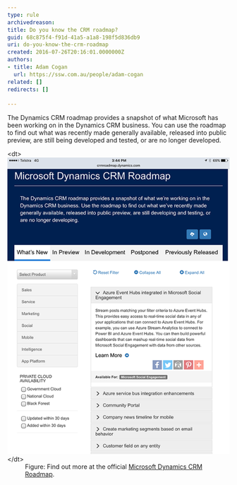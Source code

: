 ```yaml
---
type: rule
archivedreason: 
title: Do you know the CRM roadmap?
guid: 68c875f4-f91d-41a5-a1a8-198f5d836db9
uri: do-you-know-the-crm-roadmap
created: 2016-07-26T20:16:01.0000000Z
authors:
- title: Adam Cogan
  url: https://ssw.com.au/people/adam-cogan
related: []
redirects: []

---
```


The Dynamics CRM roadmap provides a snapshot of what Microsoft has been working on in the Dynamics CRM business. You can use the roadmap to find out what was recently made generally available, released into public preview, are still being developed and tested, or are no longer developed.

<!--endintro-->
<dl class="image">&lt;dt&gt;<img src="image1.PNG" alt="image1.PNG">&lt;/dt&gt;<dd>Figure: Find out more at the official <a href="http://crmroadmap.dynamics.com/" target="_blank">Microsoft Dynamics CRM Roadmap</a>.</dd></dl>
